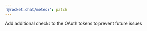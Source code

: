 ```yaml
---
'@rocket.chat/meteor': patch
---
```


Add additional checks to the OAuth tokens to prevent future issues
